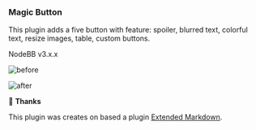 ### Magic Button
This plugin adds a five button with feature: spoiler, blurred text, colorful text, resize images, table, custom buttons.

NodeBB v3.x.x

![before](https://i.imgur.com/ZARO9v3.png)

![after](https://i.imgur.com/USvmzR1.png)

💙 **Thanks**

This plugin was creates on based a plugin [Extended Markdown](https://github.com/MinecraftForgeFrance/nodebb-plugin-extended-markdown).